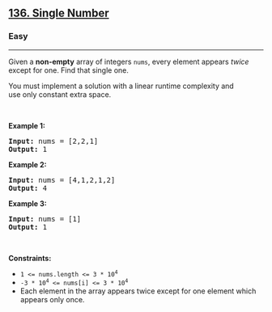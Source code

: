 <h2><a href="https://leetcode.com/problems/single-number/">136. Single Number</a></h2><h3>Easy</h3><hr><div data-read-aloud-multi-block="true"><p>Given a <strong>non-empty</strong>&nbsp;array of integers <code>nums</code>, every element appears <em>twice</em> except for one. Find that single one.</p>

<p>You must&nbsp;implement a solution with a linear runtime complexity and use&nbsp;only constant&nbsp;extra space.</p>

<p>&nbsp;</p>
<p><strong class="example">Example 1:</strong></p>
<pre><strong>Input:</strong> nums = [2,2,1]
<strong>Output:</strong> 1
</pre><p><strong class="example">Example 2:</strong></p>
<pre><strong>Input:</strong> nums = [4,1,2,1,2]
<strong>Output:</strong> 4
</pre><p><strong class="example">Example 3:</strong></p>
<pre><strong>Input:</strong> nums = [1]
<strong>Output:</strong> 1
</pre>
<p>&nbsp;</p>
<p><strong>Constraints:</strong></p>

<ul>
	<li><code>1 &lt;= nums.length &lt;= 3 * 10<sup style="">4</sup></code></li>
	<li><code>-3 * 10<sup style="">4</sup> &lt;= nums[i] &lt;= 3 * 10<sup style="">4</sup></code></li>
	<li>Each element in the array appears twice except for one element which appears only once.</li>
</ul>
</div>